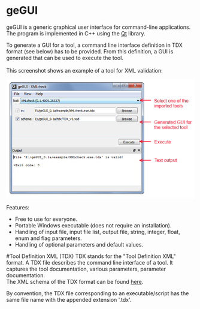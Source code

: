 # geGUI

geGUI is a generic graphical user interface for command-line applications. The program is implemented in C++ using the [Qt](http://qt-project.org/) library.

To generate a GUI for a tool, a command line interface definition in TDX format (see below) has to be provided. From this definition, a GUI is generated that can be used to execute the tool.<br><br>This screenshot shows an example of a tool for XML validation:

![Alt text](/doc/geGUI.png)

Features:

 * Free to use for everyone.
 * Portable Windows executable (does not require an installation).
 * Handling of input file, input file list, output file, string, integer, float, enum and flag parameters.
 * Handling of optional parameters and default values.


#Tool Definition XML (TDX)
TDX stands for the "Tool Definition XML" format. A TDX file describes the command line interface of a tool. It captures the tool documentation, various parameters, parameter documentation.
<br>
The XML schema of the TDX format can be found [here](src\geGUI\Resources\TDX_v1.xsd).

By convention, the TDX file corresponding to an executable/script has the same file name with the appended extension '.tdx'.
